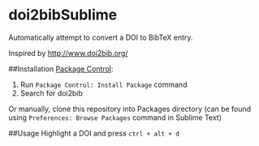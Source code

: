 doi2bibSublime
==============
Automatically attempt to convert a DOI to BibTeX entry.

Inspired by http://www.doi2bib.org/

##Installation
[Package Control](http://wbond.net/sublime_packages/package_control):
1. Run `Package Control: Install Package` command
2. Search for doi2bib

Or manually, clone this repository into Packages directory (can be found using
`Preferences: Browse Packages` command in Sublime Text)

##Usage
Highlight a DOI and press ``ctrl + alt + d``